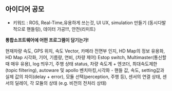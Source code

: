## 아이디어 공모

* 키워드 : ROS, Real-Time,유용하게 쓰는것, UI UX, simulation 만들기 (동시다발적으로 핸들링), 데이터 가공!!!, 안전(리미트)
 
 **통합소프트웨어에 어떤 프로그램이 담기는가!**
 
 현재차량 속도, GPS 위치, 속도 Vector, 카메라 전면부 인지, HD Map의 정보 유용화, HD Map 시각화, 기어, 기름량, 연비, (차량 제어) Estop switch,
 Multimaster(통신할 때 매우 유용), log 띄우기, 주행 상태 status, 차량 속도계 + 엔코더, 최대속도제한(topic filtering), 
 autoware 및 apollo 벤치마킹,시각화 - 핸들 값, 속도, setting값과 실제 값의 차이(delay + error), 모듈 선택(perception, 주행 등), 센서의 연결 상태,
 센서의 딜레이, 각 모듈의 상태 (e.g. 비전의 전처리 상태)
